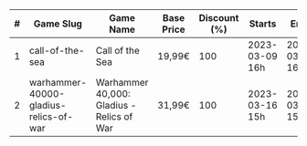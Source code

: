 |#|Game Slug|Game Name|Base Price|Discount (%)|Starts|Ends|
|---|---|---|---|---|---|---|
|1|call-of-the-sea|Call of the Sea|19,99€|100|2023-03-09 16h|2023-03-16 16h|
|2|warhammer-40000-gladius-relics-of-war|Warhammer 40,000: Gladius - Relics of War|31,99€|100|2023-03-16 15h|2023-03-23 15h|
